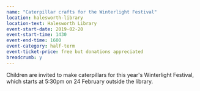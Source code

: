 ```yaml
---
name: "Caterpillar crafts for the Winterlight Festival"
location: halesworth-library
location-text: Halesworth Library
event-start-date: 2019-02-20
event-start-time: 1430
event-end-time: 1600
event-category: half-term
event-ticket-price: free but donations appreciated
breadcrumb: y
---
```


Children are invited to make caterpillars for this year's Winterlight Festival, which starts at 5:30pm on 24 February outside the library.
